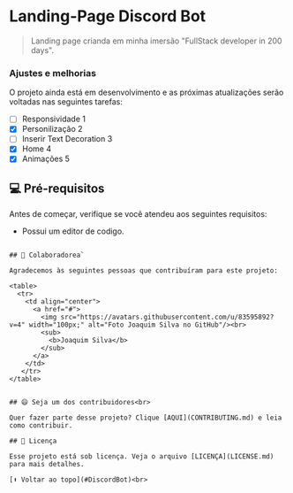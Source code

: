 # Landing-Page Discord Bot

> Landing page crianda em minha imersão "FullStack developer in 200 days".

### Ajustes e melhorias

O projeto ainda está em desenvolvimento e as próximas atualizações serão voltadas nas seguintes tarefas:

- [ ] Responsividade 1
- [x] Personilização 2
- [ ] Inserir Text Decoration 3
- [x] Home 4
- [x] Animações 5

## 💻 Pré-requisitos

Antes de começar, verifique se você atendeu aos seguintes requisitos:

* Possui um editor de codigo.

```

## 🤝 Colaboradorea`

Agradecemos às seguintes pessoas que contribuíram para este projeto:

<table>
  <tr>
    <td align="center">
      <a href="#">
        <img src="https://avatars.githubusercontent.com/u/83595892?v=4" width="100px;" alt="Foto Joaquim Silva no GitHub"/><br>
        <sub>
          <b>Joaquim Silva</b>
        </sub>
      </a>
    </td>
   </tr>
</table>


## 😄 Seja um dos contribuidores<br>

Quer fazer parte desse projeto? Clique [AQUI](CONTRIBUTING.md) e leia como contribuir.

## 📝 Licença

Esse projeto está sob licença. Veja o arquivo [LICENÇA](LICENSE.md) para mais detalhes.

[⬆ Voltar ao topo](#DiscordBot)<br>
